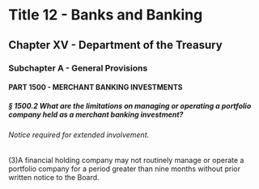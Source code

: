 
# Title 12 - Banks and Banking
## Chapter XV - Department of the Treasury
### Subchapter A - General Provisions
#### PART 1500 - MERCHANT BANKING INVESTMENTS
##### § 1500.2 What are the limitations on managing or operating a portfolio company held as a merchant banking investment?
###### Notice required for extended involvement.

(3)A financial holding company may not routinely manage or operate a portfolio company for a period greater than nine months without prior written notice to the Board.
